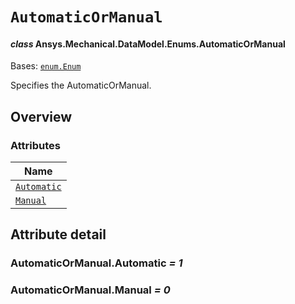 # `AutomaticOrManual`

<a id="ansys.mechanical.stubs.v242.Ansys.Mechanical.DataModel.Enums.AutomaticOrManual"></a>

#### *class* Ansys.Mechanical.DataModel.Enums.AutomaticOrManual

Bases: [`enum.Enum`](https://docs.python.org/3/library/enum.html#enum.Enum)

Specifies the AutomaticOrManual.

<!-- !! processed by numpydoc !! -->

<a id="overview"></a>

## Overview

### Attributes

| Name |
| ----------------------------------------------- |
| [`Automatic`](#AutomaticOrManual.Automatic) |
| [`Manual`](#AutomaticOrManual.Manual) |

<a id="attribute-detail"></a>

## Attribute detail

<a id="AutomaticOrManual.Automatic"></a>

### AutomaticOrManual.Automatic *= 1*

<a id="AutomaticOrManual.Manual"></a>

### AutomaticOrManual.Manual *= 0*


